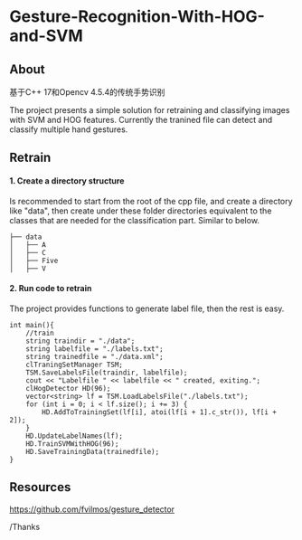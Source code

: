 # Gesture-Recognition-With-HOG-and-SVM
## About
基于C++ 17和Opencv 4.5.4的传统手势识别

The project presents a simple solution for retraining and classifying images with SVM and HOG features. Currently the tranined file can detect and classify multiple hand gestures.
## Retrain
#### 1. Create a directory structure
Is recommended to start from the root of the cpp file, and create a directory like "data", then create under these folder directories equivalent to the classes that are needed for the classification part. Similar to below.
```
├── data
│   ├── A
│   ├── C
│   ├── Five
│   ├── V
```
#### 2. Run code to retrain
The project provides functions to generate label file, then the rest is easy.
```
int main(){
    //train
    string traindir = "./data";
    string labelfile = "./labels.txt";
    string trainedfile = "./data.xml";
    clTraningSetManager TSM;
    TSM.SaveLabelsFile(traindir, labelfile);
    cout << "Labelfile " << labelfile << " created, exiting.";
    clHogDetector HD(96);
    vector<string> lf = TSM.LoadLabelsFile("./labels.txt");
    for (int i = 0; i < lf.size(); i += 3) {
        HD.AddToTrainingSet(lf[i], atoi(lf[i + 1].c_str()), lf[i + 2]);
    }
    HD.UpdateLabelNames(lf);
    HD.TrainSVMWithHOG(96);
    HD.SaveTrainingData(trainedfile);
}
```
## Resources
https://github.com/fvilmos/gesture_detector

/Thanks
